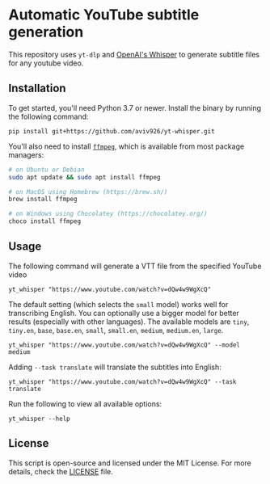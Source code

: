 # Automatic YouTube subtitle generation

This repository uses `yt-dlp` and [OpenAI's Whisper](https://openai.com/blog/whisper) to generate subtitle files for any youtube video.

## Installation

To get started, you'll need Python 3.7 or newer. Install the binary by running the following command:

    pip install git+https://github.com/aviv926/yt-whisper.git

You'll also need to install [`ffmpeg`](https://ffmpeg.org/), which is available from most package managers:

```bash
# on Ubuntu or Debian
sudo apt update && sudo apt install ffmpeg

# on MacOS using Homebrew (https://brew.sh/)
brew install ffmpeg

# on Windows using Chocolatey (https://chocolatey.org/)
choco install ffmpeg
```

## Usage

The following command will generate a VTT file from the specified YouTube video

    yt_whisper "https://www.youtube.com/watch?v=dQw4w9WgXcQ"

The default setting (which selects the `small` model) works well for transcribing English. You can optionally use a bigger model for better results (especially with other languages). The available models are `tiny`, `tiny.en`, `base`, `base.en`, `small`, `small.en`, `medium`, `medium.en`, `large`.

    yt_whisper "https://www.youtube.com/watch?v=dQw4w9WgXcQ" --model medium

Adding `--task translate` will translate the subtitles into English:

    yt_whisper "https://www.youtube.com/watch?v=dQw4w9WgXcQ" --task translate

Run the following to view all available options:

    yt_whisper --help

## License

This script is open-source and licensed under the MIT License. For more details, check the [LICENSE](LICENSE) file.
